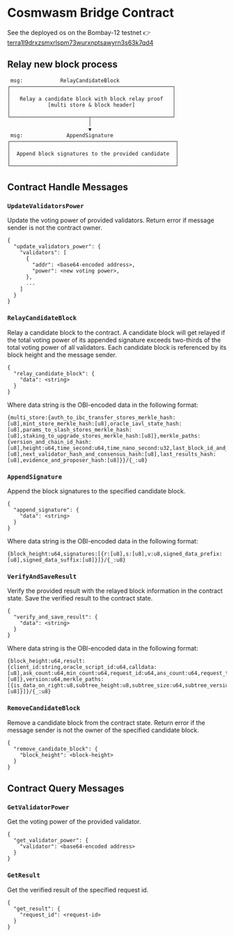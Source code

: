 # Cosmwasm Bridge Contract

See the deployed os on the Bombay-12 testnet 👉 [terra1l9drxzsmxrlspm73wurxnptsawyrn3s63k7qd4](https://finder.terra.money/testnet/address/terra1l9drxzsmxrlspm73wurxnptsawyrn3s63k7qd4)

## Relay new block process
```
 msg:            RelayCandidateBlock
┌────────────────────────────────────────────────────┐
│                                                    │
│   Relay a candidate block with block relay proof   │
│            [multi store & block header]            │
│                                                    │
└─────────────────────────┬──────────────────────────┘
                          │
                          ▼
 msg:              AppendSignature
┌─────────────────────────────────────────────────────┐
│                                                     │
│  Append block signatures to the provided candidate  │
│                                                     │
└─────────────────────────────────────────────────────┘
```
## Contract Handle Messages
### `UpdateValidatorsPower`
Update the voting power of provided validators. Return error if message sender is not the contract owner.
```
{
  "update_validators_power": {
    "validators": [
      {
        "addr": <base64-encoded address>,
        "power": <new voting power>,
      },
      ...
    ]
  }
}
```

### `RelayCandidateBlock`
Relay a candidate block to the contract. A candidate block will get relayed if the total voting power of its appended signature exceeds two-thirds of the total voting power of all validators. Each candidate block is referenced by its block height and the message sender.
```
{
  "relay_candidate_block": {
    "data": <string>
  }
}
```
Where data string is the OBI-encoded data in the following format:
```
{multi_store:{auth_to_ibc_transfer_stores_merkle_hash:[u8],mint_store_merkle_hash:[u8],oracle_iavl_state_hash:[u8],params_to_slash_stores_merkle_hash:[u8],staking_to_upgrade_stores_merkle_hash:[u8]},merkle_paths:{version_and_chain_id_hash:[u8],height:u64,time_second:u64,time_nano_second:u32,last_block_id_and_other:[u8],next_validator_hash_and_consensus_hash:[u8],last_results_hash:[u8],evidence_and_proposer_hash:[u8]}}/{_:u8}
```

### `AppendSignature`
Append the block signatures to the specified candidate block.
```
{
  "append_signature": {
    "data": <string>
  }
}
```
Where data string is the OBI-encoded data in the following format:
```
{block_height:u64,signatures:[{r:[u8],s:[u8],v:u8,signed_data_prefix:[u8],signed_data_suffix:[u8]}]}/{_:u8}
```

### `VerifyAndSaveResult`
Verify the provided result with the relayed block information in the contract state. Save the verified result to the contract state.
```
{
  "verify_and_save_result": {
    "data": <string>
  }
}
```
Where data string is the OBI-encoded data in the following format:
```
{block_height:u64,result:{client_id:string,oracle_script_id:u64,calldata:[u8],ask_count:u64,min_count:u64,request_id:u64,ans_count:u64,request_time:u64,resolve_time:u64,resolve_status:u64,result:[u8]},version:u64,merkle_paths:[{is_data_on_right:u8,subtree_height:u8,subtree_size:u64,subtree_version:u64,sibling_hash:[u8]}]}/{_:u8}
```

### `RemoveCandidateBlock`
Remove a candidate block from the contract state. Return error if the message sender is not the owner of the specified candidate block.
```
{
  "remove_candidate_block": {
    "block_height": <block-height>
  }
}
```

## Contract Query Messages
### `GetValidatorPower`
Get the voting power of the provided validator.
```
{
  "get_validator_power": {
    "validator": <base64-encoded address>
  }
}
```

### `GetResult`
Get the verified result of the specified request id.
```
{
  "get_result": {
    "request_id": <request-id>
  }
}
```
